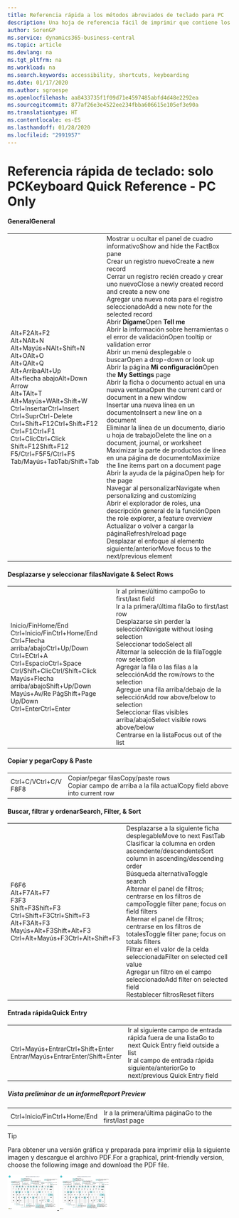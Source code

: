```yaml
---
title: Referencia rápida a los métodos abreviados de teclado para PC
description: Una hoja de referencia fácil de imprimir que contiene los métodos abreviados de teclado más populares para usuarios de PC.
author: SorenGP
ms.service: dynamics365-business-central
ms.topic: article
ms.devlang: na
ms.tgt_pltfrm: na
ms.workload: na
ms.search.keywords: accessibility, shortcuts, keyboarding
ms.date: 01/17/2020
ms.author: sgroespe
ms.openlocfilehash: aa8433735f1f09d71e4597485abfd4d48e2292ea
ms.sourcegitcommit: 877af26e3e4522ee234fbba606615e105ef3e90a
ms.translationtype: HT
ms.contentlocale: es-ES
ms.lasthandoff: 01/28/2020
ms.locfileid: "2991957"
---
```

# <a name="keyboard-quick-reference---pc-only"></a><span data-ttu-id="3a3d5-103">Referencia rápida de teclado: solo PC</span><span class="sxs-lookup"><span data-stu-id="3a3d5-103">Keyboard Quick Reference - PC Only</span></span>

#### <a name="general"></a><span data-ttu-id="3a3d5-104">General</span><span class="sxs-lookup"><span data-stu-id="3a3d5-104">General</span></span>
|||  
|-|-|
|<span data-ttu-id="3a3d5-105">Alt+F2</span><span class="sxs-lookup"><span data-stu-id="3a3d5-105">Alt+F2</span></span><br /><span data-ttu-id="3a3d5-106">Alt+N</span><span class="sxs-lookup"><span data-stu-id="3a3d5-106">Alt+N</span></span><br /><span data-ttu-id="3a3d5-107">Alt+Mayús+N</span><span class="sxs-lookup"><span data-stu-id="3a3d5-107">Alt+Shift+N</span></span><br /><span data-ttu-id="3a3d5-108">Alt+O</span><span class="sxs-lookup"><span data-stu-id="3a3d5-108">Alt+O</span></span><br /><span data-ttu-id="3a3d5-109">Alt+Q</span><span class="sxs-lookup"><span data-stu-id="3a3d5-109">Alt+Q</span></span><br /><span data-ttu-id="3a3d5-110">Alt+Arriba</span><span class="sxs-lookup"><span data-stu-id="3a3d5-110">Alt+Up</span></span><br /><span data-ttu-id="3a3d5-111">Alt+flecha abajo</span><span class="sxs-lookup"><span data-stu-id="3a3d5-111">Alt+Down Arrow</span></span><br /><span data-ttu-id="3a3d5-112">Alt+T</span><span class="sxs-lookup"><span data-stu-id="3a3d5-112">Alt+T</span></span><br /><span data-ttu-id="3a3d5-113">Alt+Mayús+W</span><span class="sxs-lookup"><span data-stu-id="3a3d5-113">Alt+Shift+W</span></span><br /><span data-ttu-id="3a3d5-114">Ctrl+Insertar</span><span class="sxs-lookup"><span data-stu-id="3a3d5-114">Ctrl+Insert</span></span><br /><span data-ttu-id="3a3d5-115">Ctrl+Supr</span><span class="sxs-lookup"><span data-stu-id="3a3d5-115">Ctrl-Delete</span></span><br /><span data-ttu-id="3a3d5-116">Ctrl+Shift+F12</span><span class="sxs-lookup"><span data-stu-id="3a3d5-116">Ctrl+Shift+F12</span></span><br /><span data-ttu-id="3a3d5-117">Ctrl+F1</span><span class="sxs-lookup"><span data-stu-id="3a3d5-117">Ctrl+F1</span></span><br /><span data-ttu-id="3a3d5-118">Ctrl+Clic</span><span class="sxs-lookup"><span data-stu-id="3a3d5-118">Ctrl+Click</span></span><br /><span data-ttu-id="3a3d5-119">Shift+F12</span><span class="sxs-lookup"><span data-stu-id="3a3d5-119">Shift+F12</span></span><br /><span data-ttu-id="3a3d5-120">F5/Ctrl+F5</span><span class="sxs-lookup"><span data-stu-id="3a3d5-120">F5/Ctrl+F5</span></span><br /><span data-ttu-id="3a3d5-121">Tab/Mayús+Tab</span><span class="sxs-lookup"><span data-stu-id="3a3d5-121">Tab/Shift+Tab</span></span><br />|<span data-ttu-id="3a3d5-122">Mostrar u ocultar el panel de cuadro informativo</span><span class="sxs-lookup"><span data-stu-id="3a3d5-122">Show and hide the FactBox pane</span></span><br /><span data-ttu-id="3a3d5-123">Crear un registro nuevo</span><span class="sxs-lookup"><span data-stu-id="3a3d5-123">Create a new record</span></span><br /><span data-ttu-id="3a3d5-124">Cerrar un registro recién creado y crear uno nuevo</span><span class="sxs-lookup"><span data-stu-id="3a3d5-124">Close a newly created record and create a new one</span></span><br /><span data-ttu-id="3a3d5-125">Agregar una nueva nota para el registro seleccionado</span><span class="sxs-lookup"><span data-stu-id="3a3d5-125">Add a new note for the selected record</span></span><br /><span data-ttu-id="3a3d5-126">Abrir **Dígame**</span><span class="sxs-lookup"><span data-stu-id="3a3d5-126">Open **Tell me**</span></span><br /><span data-ttu-id="3a3d5-127">Abrir la información sobre herramientas o el error de validación</span><span class="sxs-lookup"><span data-stu-id="3a3d5-127">Open tooltip or validation error</span></span><br /><span data-ttu-id="3a3d5-128">Abrir un menú desplegable o buscar</span><span class="sxs-lookup"><span data-stu-id="3a3d5-128">Open a drop-down or look up</span></span><br /><span data-ttu-id="3a3d5-129">Abrir la página **Mi configuración**</span><span class="sxs-lookup"><span data-stu-id="3a3d5-129">Open the **My Settings** page</span></span><br /><span data-ttu-id="3a3d5-130">Abrir la ficha o documento actual en una nueva ventana</span><span class="sxs-lookup"><span data-stu-id="3a3d5-130">Open the current card or document in a new window</span></span><br /><span data-ttu-id="3a3d5-131">Insertar una nueva línea en un documento</span><span class="sxs-lookup"><span data-stu-id="3a3d5-131">Insert a new line on a document</span></span><br /><span data-ttu-id="3a3d5-132">Eliminar la línea de un documento, diario u hoja de trabajo</span><span class="sxs-lookup"><span data-stu-id="3a3d5-132">Delete the line on a document, journal, or worksheet</span></span><br /><span data-ttu-id="3a3d5-133">Maximizar la parte de productos de línea en una página de documento</span><span class="sxs-lookup"><span data-stu-id="3a3d5-133">Maximize the line items part on a document page</span></span><br /><span data-ttu-id="3a3d5-134">Abrir la ayuda de la página</span><span class="sxs-lookup"><span data-stu-id="3a3d5-134">Open help for the page</span></span><br /><span data-ttu-id="3a3d5-135">Navegar al personalizar</span><span class="sxs-lookup"><span data-stu-id="3a3d5-135">Navigate when personalizing and customizing</span></span><br /><span data-ttu-id="3a3d5-136">Abrir el explorador de roles, una descripción general de la función</span><span class="sxs-lookup"><span data-stu-id="3a3d5-136">Open the role explorer, a feature overview</span></span><br /><span data-ttu-id="3a3d5-137">Actualizar o volver a cargar la página</span><span class="sxs-lookup"><span data-stu-id="3a3d5-137">Refresh/reload page</span></span><br /><span data-ttu-id="3a3d5-138">Desplazar el enfoque al elemento siguiente/anterior</span><span class="sxs-lookup"><span data-stu-id="3a3d5-138">Move focus to the next/previous element</span></span>|

#### <a name="navigate--select-rows"></a><span data-ttu-id="3a3d5-139">Desplazarse y seleccionar filas</span><span class="sxs-lookup"><span data-stu-id="3a3d5-139">Navigate & Select Rows</span></span>
|||
|-|-|
|<span data-ttu-id="3a3d5-140">Inicio/Fin</span><span class="sxs-lookup"><span data-stu-id="3a3d5-140">Home/End</span></span><br /><span data-ttu-id="3a3d5-141">Ctrl+Inicio/Fin</span><span class="sxs-lookup"><span data-stu-id="3a3d5-141">Ctrl+Home/End</span></span> <br /><span data-ttu-id="3a3d5-142">Ctrl+Flecha arriba/abajo</span><span class="sxs-lookup"><span data-stu-id="3a3d5-142">Ctrl+Up/Down</span></span><br /><span data-ttu-id="3a3d5-143">Ctrl+E</span><span class="sxs-lookup"><span data-stu-id="3a3d5-143">Ctrl+A</span></span> <br /><span data-ttu-id="3a3d5-144">Ctrl+Espacio</span><span class="sxs-lookup"><span data-stu-id="3a3d5-144">Ctrl+Space</span></span><br /><span data-ttu-id="3a3d5-145">Ctrl/Shift+Clic</span><span class="sxs-lookup"><span data-stu-id="3a3d5-145">Ctrl/Shift+Click</span></span><br /><span data-ttu-id="3a3d5-146">Mayús+Flecha arriba/abajo</span><span class="sxs-lookup"><span data-stu-id="3a3d5-146">Shift+Up/Down</span></span><br /><span data-ttu-id="3a3d5-147">Mayús+Av/Re Pág</span><span class="sxs-lookup"><span data-stu-id="3a3d5-147">Shift+Page Up/Down</span></span><br /><span data-ttu-id="3a3d5-148">Ctrl+Enter</span><span class="sxs-lookup"><span data-stu-id="3a3d5-148">Ctrl+Enter</span></span>|<span data-ttu-id="3a3d5-149">Ir al primer/último campo</span><span class="sxs-lookup"><span data-stu-id="3a3d5-149">Go to first/last field</span></span><br /><span data-ttu-id="3a3d5-150">Ir a la primera/última fila</span><span class="sxs-lookup"><span data-stu-id="3a3d5-150">Go to first/last row</span></span><br /><span data-ttu-id="3a3d5-151">Desplazarse sin perder la selección</span><span class="sxs-lookup"><span data-stu-id="3a3d5-151">Navigate without losing selection</span></span><br /><span data-ttu-id="3a3d5-152">Seleccionar todo</span><span class="sxs-lookup"><span data-stu-id="3a3d5-152">Select all</span></span><br /><span data-ttu-id="3a3d5-153">Alternar la selección de la fila</span><span class="sxs-lookup"><span data-stu-id="3a3d5-153">Toggle row selection</span></span><br /> <span data-ttu-id="3a3d5-154">Agregar la fila o las filas a la selección</span><span class="sxs-lookup"><span data-stu-id="3a3d5-154">Add the row/rows to the selection</span></span><br /><span data-ttu-id="3a3d5-155">Agregue una fila arriba/debajo de la selección</span><span class="sxs-lookup"><span data-stu-id="3a3d5-155">Add row above/below to selection</span></span><br /><span data-ttu-id="3a3d5-156">Seleccionar filas visibles arriba/abajo</span><span class="sxs-lookup"><span data-stu-id="3a3d5-156">Select visible rows above/below</span></span> <br /><span data-ttu-id="3a3d5-157">Centrarse en la lista</span><span class="sxs-lookup"><span data-stu-id="3a3d5-157">Focus out of the list</span></span>|

#### <a name="copy--paste"></a><span data-ttu-id="3a3d5-158">Copiar y pegar</span><span class="sxs-lookup"><span data-stu-id="3a3d5-158">Copy & Paste</span></span>
|||
|-|-|
|<span data-ttu-id="3a3d5-159">Ctrl+C/V</span><span class="sxs-lookup"><span data-stu-id="3a3d5-159">Ctrl+C/V</span></span><br /><span data-ttu-id="3a3d5-160">F8</span><span class="sxs-lookup"><span data-stu-id="3a3d5-160">F8</span></span>|<span data-ttu-id="3a3d5-161">Copiar/pegar filas</span><span class="sxs-lookup"><span data-stu-id="3a3d5-161">Copy/paste rows</span></span><br /><span data-ttu-id="3a3d5-162">Copiar campo de arriba a la fila actual</span><span class="sxs-lookup"><span data-stu-id="3a3d5-162">Copy field above into current row</span></span>|

#### <a name="search-filter--sort"></a><span data-ttu-id="3a3d5-163">Buscar, filtrar y ordenar</span><span class="sxs-lookup"><span data-stu-id="3a3d5-163">Search, Filter, & Sort</span></span>
|||
|-|-|
|<span data-ttu-id="3a3d5-164">F6</span><span class="sxs-lookup"><span data-stu-id="3a3d5-164">F6</span></span><br /><span data-ttu-id="3a3d5-165">Alt+F7</span><span class="sxs-lookup"><span data-stu-id="3a3d5-165">Alt+F7</span></span><br /><span data-ttu-id="3a3d5-166">F3</span><span class="sxs-lookup"><span data-stu-id="3a3d5-166">F3</span></span><br /><span data-ttu-id="3a3d5-167">Shift+F3</span><span class="sxs-lookup"><span data-stu-id="3a3d5-167">Shift+F3</span></span><br /><span data-ttu-id="3a3d5-168">Ctrl+Shift+F3</span><span class="sxs-lookup"><span data-stu-id="3a3d5-168">Ctrl+Shift+F3</span></span><br /><span data-ttu-id="3a3d5-169">Alt+F3</span><span class="sxs-lookup"><span data-stu-id="3a3d5-169">Alt+F3</span></span><br /><span data-ttu-id="3a3d5-170">Mayús+Alt+F3</span><span class="sxs-lookup"><span data-stu-id="3a3d5-170">Shift+Alt+F3</span></span><br /><span data-ttu-id="3a3d5-171">Ctrl+Alt+Mayús+F3</span><span class="sxs-lookup"><span data-stu-id="3a3d5-171">Ctrl+Alt+Shift+F3</span></span>|<span data-ttu-id="3a3d5-172">Desplazarse a la siguiente ficha desplegable</span><span class="sxs-lookup"><span data-stu-id="3a3d5-172">Move to next FastTab</span></span><br /><span data-ttu-id="3a3d5-173">Clasificar la columna en orden ascendente/descendente</span><span class="sxs-lookup"><span data-stu-id="3a3d5-173">Sort column in ascending/descending order</span></span><br /><span data-ttu-id="3a3d5-174">Búsqueda alternativa</span><span class="sxs-lookup"><span data-stu-id="3a3d5-174">Toggle search</span></span><br /><span data-ttu-id="3a3d5-175">Alternar el panel de filtros; centrarse en los filtros de campo</span><span class="sxs-lookup"><span data-stu-id="3a3d5-175">Toggle filter pane; focus on field filters</span></span><br /><span data-ttu-id="3a3d5-176">Alternar el panel de filtros; centrarse en los filtros de totales</span><span class="sxs-lookup"><span data-stu-id="3a3d5-176">Toggle filter pane; focus on totals filters</span></span><br /><span data-ttu-id="3a3d5-177">Filtrar en el valor de la celda seleccionada</span><span class="sxs-lookup"><span data-stu-id="3a3d5-177">Filter on selected cell value</span></span><br /><span data-ttu-id="3a3d5-178">Agregar un filtro en el campo seleccionado</span><span class="sxs-lookup"><span data-stu-id="3a3d5-178">Add filter on selected field</span></span><br /><span data-ttu-id="3a3d5-179">Restablecer filtros</span><span class="sxs-lookup"><span data-stu-id="3a3d5-179">Reset filters</span></span>|

#### <a name="quick-entry"></a><span data-ttu-id="3a3d5-180">Entrada rápida</span><span class="sxs-lookup"><span data-stu-id="3a3d5-180">Quick Entry</span></span>
|||
|-|-|
|<span data-ttu-id="3a3d5-181">Ctrl+Mayús+Entrar</span><span class="sxs-lookup"><span data-stu-id="3a3d5-181">Ctrl+Shift+Enter</span></span><br /><span data-ttu-id="3a3d5-182">Entrar/Mayús+Entrar</span><span class="sxs-lookup"><span data-stu-id="3a3d5-182">Enter/Shift+Enter</span></span>|<span data-ttu-id="3a3d5-183">Ir al siguiente campo de entrada rápida fuera de una lista</span><span class="sxs-lookup"><span data-stu-id="3a3d5-183">Go to next Quick Entry field outside a list</span></span><br /><span data-ttu-id="3a3d5-184">Ir al campo de entrada rápida siguiente/anterior</span><span class="sxs-lookup"><span data-stu-id="3a3d5-184">Go to next/previous Quick Entry field</span></span>|


##### <a name="report-preview"></a><span data-ttu-id="3a3d5-185">Vista preliminar de un informe</span><span class="sxs-lookup"><span data-stu-id="3a3d5-185">Report Preview</span></span>
|||
|-|-|
|<span data-ttu-id="3a3d5-186">Ctrl+Inicio/Fin</span><span class="sxs-lookup"><span data-stu-id="3a3d5-186">Ctrl+Home/End</span></span>|<span data-ttu-id="3a3d5-187">Ir a la primera/última página</span><span class="sxs-lookup"><span data-stu-id="3a3d5-187">Go to the first/last page</span></span>|

> [!TIP]
> <span data-ttu-id="3a3d5-188">Para obtener una versión gráfica y preparada para imprimir elija la siguiente imagen y descargue el archivo PDF.</span><span class="sxs-lookup"><span data-stu-id="3a3d5-188">For a graphical, print-friendly version, choose the following image and download the PDF file.</span></span>
>
> <span data-ttu-id="3a3d5-189">[ ![](media/keyboard_shortcut_inline.png) ](media/keyboard_shortcuts.pdf)</span><span class="sxs-lookup"><span data-stu-id="3a3d5-189">[ ![](media/keyboard_shortcut_inline.png) ](media/keyboard_shortcuts.pdf)</span></span>
